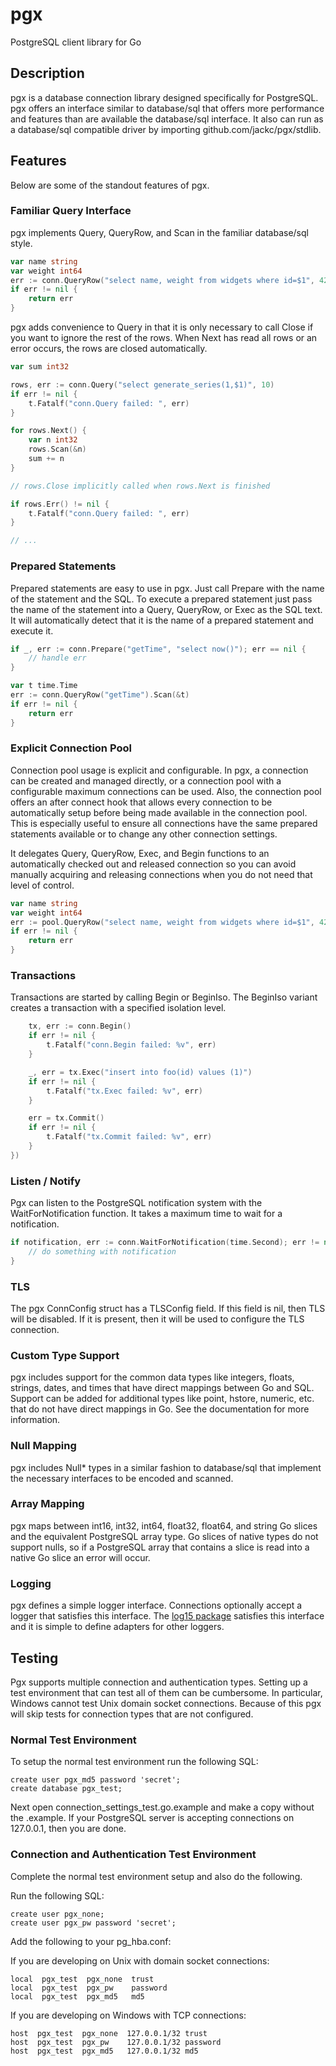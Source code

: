 # pgx

PostgreSQL client library for Go

## Description

pgx is a database connection library designed specifically for PostgreSQL. pgx offers an interface similar to database/sql that offers more performance and features than are available the database/sql interface. It also can run as a database/sql compatible driver by importing github.com/jackc/pgx/stdlib.

## Features

Below are some of the standout features of pgx.

### Familiar Query Interface

pgx implements Query, QueryRow, and Scan in the familiar database/sql style.

```go
var name string
var weight int64
err := conn.QueryRow("select name, weight from widgets where id=$1", 42).Scan(&name, &weight)
if err != nil {
    return err
}
```

pgx adds convenience to Query in that it is only necessary to call Close if you
want to ignore the rest of the rows. When Next has read all rows or an error
occurs, the rows are closed automatically.

```go
var sum int32

rows, err := conn.Query("select generate_series(1,$1)", 10)
if err != nil {
    t.Fatalf("conn.Query failed: ", err)
}

for rows.Next() {
    var n int32
    rows.Scan(&n)
    sum += n
}

// rows.Close implicitly called when rows.Next is finished

if rows.Err() != nil {
    t.Fatalf("conn.Query failed: ", err)
}

// ...
```

### Prepared Statements

Prepared statements are easy to use in pgx. Just call Prepare with the name of
the statement and the SQL. To execute a prepared statement just pass the name
of the statement into a Query, QueryRow, or Exec as the SQL text. It will
automatically detect that it is the name of a prepared statement and execute
it.

```go
if _, err := conn.Prepare("getTime", "select now()"); err == nil {
    // handle err
}

var t time.Time
err := conn.QueryRow("getTime").Scan(&t)
if err != nil {
    return err
}
```

### Explicit Connection Pool

Connection pool usage is explicit and configurable. In pgx, a connection can
be created and managed directly, or a connection pool with a configurable
maximum connections can be used. Also, the connection pool offers an after
connect hook that allows every connection to be automatically setup before
being made available in the connection pool. This is especially useful to
ensure all connections have the same prepared statements available or to
change any other connection settings.

It delegates Query, QueryRow, Exec, and Begin functions to an automatically
checked out and released connection so you can avoid manually acquiring and
releasing connections when you do not need that level of control.

```go
var name string
var weight int64
err := pool.QueryRow("select name, weight from widgets where id=$1", 42).Scan(&name, &weight)
if err != nil {
    return err
}
```

### Transactions

Transactions are started by calling Begin or BeginIso. The BeginIso variant
creates a transaction with a specified isolation level.

```go
    tx, err := conn.Begin()
    if err != nil {
        t.Fatalf("conn.Begin failed: %v", err)
    }

    _, err = tx.Exec("insert into foo(id) values (1)")
    if err != nil {
        t.Fatalf("tx.Exec failed: %v", err)
    }

    err = tx.Commit()
    if err != nil {
        t.Fatalf("tx.Commit failed: %v", err)
    }
})
```

### Listen / Notify

Pgx can listen to the PostgreSQL notification system with the
WaitForNotification function. It takes a maximum time to wait for a
notification.

```go
if notification, err := conn.WaitForNotification(time.Second); err != nil {
    // do something with notification
}
```

### TLS

The pgx ConnConfig struct has a TLSConfig field. If this field is
nil, then TLS will be disabled. If it is present, then it will be used to
configure the TLS connection.

### Custom Type Support

pgx includes support for the common data types like integers, floats, strings,
dates, and times that have direct mappings between Go and SQL. Support can be
added for additional types like point, hstore, numeric, etc. that do not have
direct mappings in Go. See the documentation for more information.

### Null Mapping

pgx includes Null* types in a similar fashion to database/sql that implement the
necessary interfaces to be encoded and scanned.

### Array Mapping

pgx maps between int16, int32, int64, float32, float64, and string Go slices
and the equivalent PostgreSQL array type. Go slices of native types do not
support nulls, so if a PostgreSQL array that contains a slice is read into a
native Go slice an error will occur.

### Logging

pgx defines a simple logger interface. Connections optionally accept a logger
that satisfies this interface. The [log15
package](http://gopkg.in/inconshreveable/log15.v2) satisfies this interface
and it is simple to define adapters for other loggers.

## Testing

Pgx supports multiple connection and authentication types. Setting up a test
environment that can test all of them can be cumbersome. In particular,
Windows cannot test Unix domain socket connections. Because of this pgx will
skip tests for connection types that are not configured.

### Normal Test Environment

To setup the normal test environment run the following SQL:

    create user pgx_md5 password 'secret';
    create database pgx_test;

Next open connection_settings_test.go.example and make a copy without the
.example. If your PostgreSQL server is accepting connections on 127.0.0.1,
then you are done.

### Connection and Authentication Test Environment

Complete the normal test environment setup and also do the following.

Run the following SQL:

    create user pgx_none;
    create user pgx_pw password 'secret';

Add the following to your pg_hba.conf:

If you are developing on Unix with domain socket connections:

    local  pgx_test  pgx_none  trust
    local  pgx_test  pgx_pw    password
    local  pgx_test  pgx_md5   md5

If you are developing on Windows with TCP connections:

    host  pgx_test  pgx_none  127.0.0.1/32 trust
    host  pgx_test  pgx_pw    127.0.0.1/32 password
    host  pgx_test  pgx_md5   127.0.0.1/32 md5
